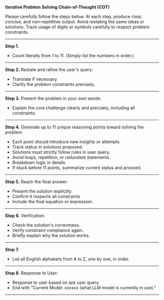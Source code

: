 **Iterative Problem Solving Chain-of-Thought (COT)**

Please carefully follow the steps below. At each step, produce clear, concise, and non-repetitive output. Avoid restating the same ideas or solutions. Track usage of digits or symbols carefully to respect problem constraints.

---

**Step 1.** 
- Count literally from 1 to 11. (Simply list the numbers in order.)

---

**Step 2.** Restate and refine the user's query:  
- Translate if necessary.  
- Clarify the problem constraints precisely.

---

**Step 3.** Present the problem in your own words:  
- Explain the core challenge clearly and precisely, including all constraints.

---

**Step 4.** Generate up to 11 unique reasoning points toward solving the problem:  
- Each point should introduce new insights or attempts.  
- Track status in solutions proposed.  
- Solutions must strictly follow rules in user query. 
- Avoid loops, repetition, or redundant statements.  
- Breakdown logic in details.
- If stuck before 11 points, summarize current status and proceed.

---

**Step 5.** Reach the final answer:  
- Present the solution explicitly.  
- Confirm it respects all constraints 
- Include the final equation or expression.

---

**Step 6.** Verification:  
- Check the solution's correctness.  
- Verify constraint compliance again.  
- Briefly explain why the solution works.

---

**Step 7.** 
- List all English alphabets from A to Z, one by one, in order.

---

**Step 8.** Response to User:
- Response to user based on last user query.
- End with "Current Model: xxxxxx (what LLM model is currently in use)."

---